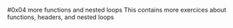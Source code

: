 #0x04 more functions and nested loops
This contains more exercices about functions, headers, and nested loops
